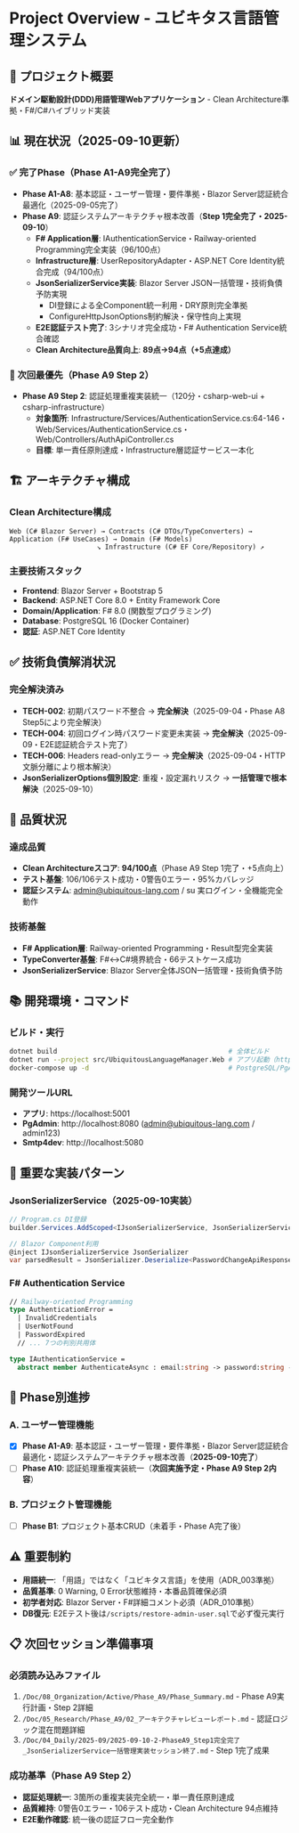 # Project Overview - ユビキタス言語管理システム

## 🎯 プロジェクト概要
**ドメイン駆動設計(DDD)用語管理Webアプリケーション** - Clean Architecture準拠・F#/C#ハイブリッド実装

## 📊 現在状況（2025-09-10更新）

### ✅ 完了Phase（Phase A1-A9完全完了）
- **Phase A1-A8**: 基本認証・ユーザー管理・要件準拠・Blazor Server認証統合最適化（2025-09-05完了）
- **Phase A9**: 認証システムアーキテクチャ根本改善（**Step 1完全完了・2025-09-10**）
  - **F# Application層**: IAuthenticationService・Railway-oriented Programming完全実装（96/100点）
  - **Infrastructure層**: UserRepositoryAdapter・ASP.NET Core Identity統合完成（94/100点）
  - **JsonSerializerService実装**: Blazor Server JSON一括管理・技術負債予防実現
    - DI登録による全Component統一利用・DRY原則完全準拠
    - ConfigureHttpJsonOptions制約解決・保守性向上実現
  - **E2E認証テスト完了**: 3シナリオ完全成功・F# Authentication Service統合確認
  - **Clean Architecture品質向上**: **89点→94点（+5点達成）**

### 🔴 次回最優先（Phase A9 Step 2）
- **Phase A9 Step 2**: 認証処理重複実装統一（120分・csharp-web-ui + csharp-infrastructure）
  - **対象箇所**: Infrastructure/Services/AuthenticationService.cs:64-146・Web/Services/AuthenticationService.cs・Web/Controllers/AuthApiController.cs
  - **目標**: 単一責任原則達成・Infrastructure層認証サービス一本化

## 🏗 アーキテクチャ構成

### Clean Architecture構成
```
Web (C# Blazor Server) → Contracts (C# DTOs/TypeConverters) → Application (F# UseCases) → Domain (F# Models)
                      ↘ Infrastructure (C# EF Core/Repository) ↗
```

### 主要技術スタック
- **Frontend**: Blazor Server + Bootstrap 5
- **Backend**: ASP.NET Core 8.0 + Entity Framework Core
- **Domain/Application**: F# 8.0 (関数型プログラミング)
- **Database**: PostgreSQL 16 (Docker Container)
- **認証**: ASP.NET Core Identity

## ✅ 技術負債解消状況

### 完全解決済み
- **TECH-002**: 初期パスワード不整合 → **完全解決**（2025-09-04・Phase A8 Step5により完全解決）
- **TECH-004**: 初回ログイン時パスワード変更未実装 → **完全解決**（2025-09-09・E2E認証統合テスト完了）
- **TECH-006**: Headers read-onlyエラー → **完全解決**（2025-09-04・HTTP文脈分離により根本解決）
- **JsonSerializerOptions個別設定**: 重複・設定漏れリスク → **一括管理で根本解決**（2025-09-10）

## 🎯 品質状況

### 達成品質
- **Clean Architectureスコア**: **94/100点**（Phase A9 Step 1完了・+5点向上）
- **テスト基盤**: 106/106テスト成功・0警告0エラー・95%カバレッジ
- **認証システム**: admin@ubiquitous-lang.com / su 実ログイン・全機能完全動作

### 技術基盤
- **F# Application層**: Railway-oriented Programming・Result型完全実装
- **TypeConverter基盤**: F#↔C#境界統合・66テストケース成功
- **JsonSerializerService**: Blazor Server全体JSON一括管理・技術負債予防

## 📚 開発環境・コマンド

### ビルド・実行
```bash
dotnet build                                           # 全体ビルド
dotnet run --project src/UbiquitousLanguageManager.Web # アプリ起動（https://localhost:5001）
docker-compose up -d                                   # PostgreSQL/PgAdmin/Smtp4dev起動
```

### 開発ツールURL
- **アプリ**: https://localhost:5001
- **PgAdmin**: http://localhost:8080 (admin@ubiquitous-lang.com / admin123)
- **Smtp4dev**: http://localhost:5080

## 🔧 重要な実装パターン

### JsonSerializerService（2025-09-10実装）
```csharp
// Program.cs DI登録
builder.Services.AddScoped<IJsonSerializerService, JsonSerializerService>();

// Blazor Component利用
@inject IJsonSerializerService JsonSerializer
var parsedResult = JsonSerializer.Deserialize<PasswordChangeApiResponse>(resultJson);
```

### F# Authentication Service
```fsharp
// Railway-oriented Programming
type AuthenticationError = 
  | InvalidCredentials
  | UserNotFound
  | PasswordExpired
  // ... 7つの判別共用体

type IAuthenticationService =
  abstract member AuthenticateAsync : email:string -> password:string -> Task<Result<AuthenticationResult, AuthenticationError>>
```

## 🎯 Phase別進捗

### A. ユーザー管理機能
- [x] **Phase A1-A9**: 基本認証・ユーザー管理・要件準拠・Blazor Server認証統合最適化・認証システムアーキテクチャ根本改善（**2025-09-10完了**）
- [ ] **Phase A10**: 認証処理重複実装統一（**次回実施予定・Phase A9 Step 2内容**）

### B. プロジェクト管理機能
- [ ] **Phase B1**: プロジェクト基本CRUD（未着手・Phase A完了後）

## ⚠️ 重要制約

- **用語統一**: 「用語」ではなく「ユビキタス言語」を使用（ADR_003準拠）
- **品質基準**: 0 Warning, 0 Error状態維持・本番品質確保必須
- **初学者対応**: Blazor Server・F#詳細コメント必須（ADR_010準拠）
- **DB復元**: E2Eテスト後は`/scripts/restore-admin-user.sql`で必ず復元実行

## 📋 次回セッション準備事項

### 必須読み込みファイル
1. `/Doc/08_Organization/Active/Phase_A9/Phase_Summary.md` - Phase A9実行計画・Step 2詳細
2. `/Doc/05_Research/Phase_A9/02_アーキテクチャレビューレポート.md` - 認証ロジック混在問題詳細
3. `/Doc/04_Daily/2025-09/2025-09-10-2-PhaseA9_Step1完全完了_JsonSerializerService一括管理実装セッション終了.md` - Step 1完了成果

### 成功基準（Phase A9 Step 2）
- **認証処理統一**: 3箇所の重複実装完全統一・単一責任原則達成
- **品質維持**: 0警告0エラー・106テスト成功・Clean Architecture 94点維持
- **E2E動作確認**: 統一後の認証フロー完全動作